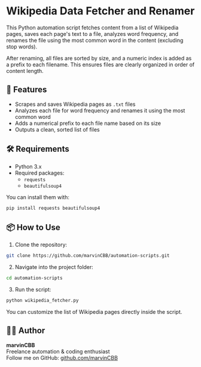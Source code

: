 # Wikipedia Data Fetcher and Renamer

This Python automation script fetches content from a list of Wikipedia pages, saves each page's text to a file, analyzes word frequency, and renames the file using the most common word in the content (excluding stop words). 

After renaming, all files are sorted by size, and a numeric index is added as a prefix to each filename. This ensures files are clearly organized in order of content length.

## 🚀 Features

- Scrapes and saves Wikipedia pages as `.txt` files
- Analyzes each file for word frequency and renames it using the most common word
- Adds a numerical prefix to each file name based on its size
- Outputs a clean, sorted list of files

## 🛠 Requirements

- Python 3.x
- Required packages:
  - `requests`
  - `beautifulsoup4`

You can install them with:

```bash
pip install requests beautifulsoup4
```

## 📦 How to Use

1. Clone the repository:
```bash
git clone https://github.com/marvinCBB/automation-scripts.git
```

2. Navigate into the project folder:
```bash
cd automation-scripts
```

3. Run the script:
```bash
python wikipedia_fetcher.py
```

You can customize the list of Wikipedia pages directly inside the script.

## 👨‍💻 Author

**marvinCBB**  
Freelance automation & coding enthusiast  
Follow me on GitHub: [github.com/marvinCBB](https://github.com/marvinCBB)

